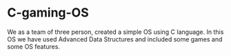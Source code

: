 # C-gaming-OS
We as a team of three person, created a simple OS using C language. In this OS we have used Advanced Data Structures and included some games and some OS features.
